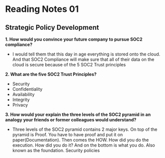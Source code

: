 # Reading Notes 01

## Strategic Policy Development

**1. How would you convince your future company to pursue SOC2 compliance?**
- I would tell them that this day in age everything is stored onto the cloud. And that SOC2 Compliance will make sure that all of their data on the cloud is secure because of the 5 SOC2 Trust principles 

**2. What are the five SOC2 Trust Principles?**
- Security
- Confidentiality
- Availability
- Integrity
- Privacy 

**3. How would your explain the three levels of the SOC2 pyramid in an analogy your friends or former colleagues would understand?**
- Three levels of the SOC2 pyramid contains 2 major keys. On top of the pyramid is Proof. You have to have proof and put it on paper(Documentation). Then comes the HOW. How did you do the execution. How did you do it? And on the bottom is what you do. Also known as the foundation. Security policies

